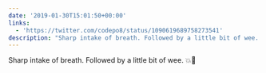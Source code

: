 ```yaml
---
date: '2019-01-30T15:01:50+00:00'
links:
  - 'https://twitter.com/codepo8/status/1090619689758273541'
description: "Sharp intake of breath. Followed by a little bit of wee. \U0001F4A5\U0001F680 "
---
```

Sharp intake of breath. Followed by a little bit of wee. 💥🚀 
